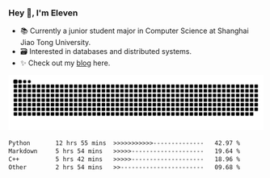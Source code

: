 ### Hey 👋, I'm Eleven

- 📚 Currently a junior student major in Computer Science at Shanghai Jiao Tong University.
- 🗃️ Interested in databases and distributed systems.
- ✨ Check out my [blog](https://blog.eleven.wiki) here.

![github contribution grid snake animation](https://raw.githubusercontent.com/El-even-11/El-even-11/output/github-contribution-grid-snake.svg)

<!--START_SECTION:waka-->

```text
Python       12 hrs 55 mins  >>>>>>>>>>>--------------   42.97 %
Markdown     5 hrs 54 mins   >>>>>--------------------   19.64 %
C++          5 hrs 42 mins   >>>>>--------------------   18.96 %
Other        2 hrs 54 mins   >>-----------------------   09.68 %
```

<!--END_SECTION:waka-->
